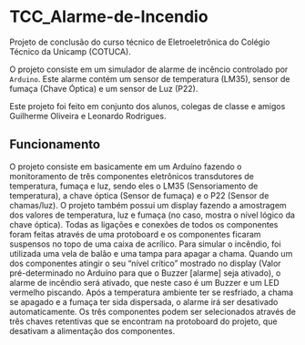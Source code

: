 # TCC_Alarme-de-Incendio
Projeto de conclusão do curso técnico de Eletroeletrônica do Colégio Técnico da Unicamp (COTUCA).

O projeto consiste em um simulador de alarme de incêncio controlado por `Arduino`. 
Este alarme contém um sensor de temperatura (LM35), sensor de fumaça (Chave Óptica) e um sensor de Luz (P22).

Este projeto foi feito em conjunto dos alunos, colegas de classe e amigos Guilherme Oliveira e Leonardo Rodrigues.

## Funcionamento

O projeto consiste em basicamente em um Arduíno fazendo o monitoramento de três componentes eletrônicos transdutores de temperatura, fumaça e luz, sendo eles o LM35 (Sensoriamento de temperatura), a chave óptica (Sensor de fumaça) e o P22 (Sensor de chamas/luz). O projeto também possui um display fazendo a amostragem dos valores de temperatura, luz e fumaça (no caso, mostra o nível lógico da chave óptica). 
Todas as ligações e conexões de todos os componentes foram feitas através de uma protoboard e os componentes ficaram suspensos no topo de uma caixa de acrílico. Para simular o incêndio, foi utilizada uma vela de balão e uma tampa para apagar a chama.
Quando um dos componentes atingir o seu “nível crítico” mostrado no display (Valor pré-determinado no Arduíno para que o Buzzer [alarme] seja ativado), o alarme de incêndio será ativado, que neste caso é um Buzzer e um LED vermelho piscando. Após a temperatura ambiente ter se resfriado, a chama se apagado e a fumaça ter sida dispersada, o alarme irá ser desativado automaticamente.
Os três componentes podem ser selecionados através de três chaves retentivas que se encontram na protoboard do projeto, que desativam a alimentação dos componentes.
